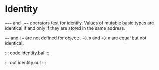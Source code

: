 # Identity

`===` and `!==` operators test for identity. Values of mutable basic types are identical if and only if they are stored in the same address.

`==` and `!=` are not defined for objects. `-0.0` and `+0.0` are equal but not identical.

::: code identity.bal :::

::: out identity.out :::